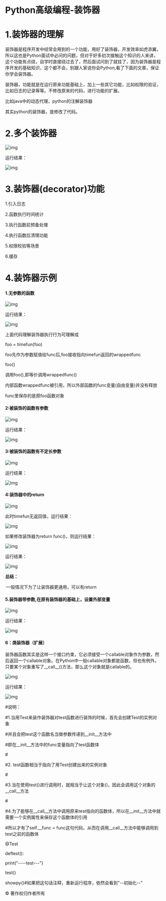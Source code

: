 # Python高级编程-装饰器

# 1.**装饰器的理解**

装饰器是程序开发中经常会用到的一个功能，用好了装饰器，开发效率如虎添翼，所以这也是Python面试中必问的问题，但对于好多初次接触这个知识的人来讲，这个功能有点绕，自学时直接绕过去了，然后面试问到了就挂了，因为装饰器是程序开发的基础知识，这个都不会，别跟人家说你会Python,看了下面的文章，保证你学会装饰器。

装饰器，功能就是在运行原来功能基础上，加上一些其它功能，比如权限的验证，比如日志的记录等等。不修改原来的代码，进行功能的扩展。

比如java中的动态代理，python的注解装饰器

其实python的装饰器，是修改了代码。

# 2.**多个装饰器**

![img](https://upload-images.jianshu.io/upload_images/6078268-3f5a9d3634d6d5cf.png?imageMogr2/auto-orient/strip%7CimageView2/2/w/649/format/webp)

运行结果：

![img](https://upload-images.jianshu.io/upload_images/6078268-be7f3d1676e9c933.png?imageMogr2/auto-orient/strip%7CimageView2/2/w/625/format/webp)

# 3.**装饰器(decorator)功能**

1.引入日志

2.函数执行时间统计

3.执行函数前预备处理

4.执行函数后清理功能

5.权限校验等场景

6.缓存

# 4.装饰器示例

#### **1.无参数的函数**

![img](https://upload-images.jianshu.io/upload_images/6078268-916005bacf7b7944.png?imageMogr2/auto-orient/strip%7CimageView2/2/w/722/format/webp)

运行结果：

![img](https://upload-images.jianshu.io/upload_images/6078268-477002844817a398.png?imageMogr2/auto-orient/strip%7CimageView2/2/w/471/format/webp)

上面代码理解装饰器执行行为可理解成

foo = timefun(foo)

foo先作为参数赋值给func后,foo接收指向timefun返回的wrappedfunc

foo()

调用foo(),即等价调用wrappedfunc()

内部函数wrappedfunc被引用，所以外部函数的func变量(自由变量)并没有释放

func里保存的是原foo函数对象

#### **2:被装饰的函数有参数**

![img](https://upload-images.jianshu.io/upload_images/6078268-8bd85c27a3027172.png?imageMogr2/auto-orient/strip%7CimageView2/2/w/683/format/webp)

运行结果：

![img](https://upload-images.jianshu.io/upload_images/6078268-e9128faf27ceb0be.png?imageMogr2/auto-orient/strip%7CimageView2/2/w/523/format/webp)

#### 3:被装饰的函数有不定长参数

![img](https://upload-images.jianshu.io/upload_images/6078268-e14ecd94a0ce9915.png?imageMogr2/auto-orient/strip%7CimageView2/2/w/710/format/webp)

运行结果：

![img](https://upload-images.jianshu.io/upload_images/6078268-4305df4a17c85ff5.png?imageMogr2/auto-orient/strip%7CimageView2/2/w/566/format/webp)

#### 4:装饰器中的return

![img](https://upload-images.jianshu.io/upload_images/6078268-c2f2c4218ae0e926.png?imageMogr2/auto-orient/strip%7CimageView2/2/w/661/format/webp)

此时timefun无返回值，运行结果：

![img](https://upload-images.jianshu.io/upload_images/6078268-25ad179b0e00792a.png?imageMogr2/auto-orient/strip%7CimageView2/2/w/539/format/webp)

如果修改装饰器为return func()，则运行结果：

![img](https://upload-images.jianshu.io/upload_images/6078268-074da5197635ec72.png?imageMogr2/auto-orient/strip%7CimageView2/2/w/739/format/webp)

运行结果：

![img](https://upload-images.jianshu.io/upload_images/6078268-26f059c19ae8f788.png?imageMogr2/auto-orient/strip%7CimageView2/2/w/538/format/webp)

**总结：**

·一般情况下为了让装饰器更通用，可以有return

#### 5.装饰器带参数,在原有装饰器的基础上，设置外部变量

![img](https://upload-images.jianshu.io/upload_images/6078268-2c254692e94e9534.png?imageMogr2/auto-orient/strip%7CimageView2/2/w/765/format/webp)

运行结果：

![img](https://upload-images.jianshu.io/upload_images/6078268-768895725654089d.png?imageMogr2/auto-orient/strip%7CimageView2/2/w/546/format/webp)

#### **6：类装饰器（扩展）**

装饰器函数其实是这样一个接口约束，它必须接受一个callable对象作为参数，然后返回一个callable对象。在Python中一般callable对象都是函数，但也有例外。只要某个对象重写了__call__()方法，那么这个对象就是callable的。

![img](https://upload-images.jianshu.io/upload_images/6078268-db5ad754c5db2522.png?imageMogr2/auto-orient/strip%7CimageView2/2/w/604/format/webp)

运行结果：

![img](https://upload-images.jianshu.io/upload_images/6078268-ec02c5720e913665.png?imageMogr2/auto-orient/strip%7CimageView2/2/w/445/format/webp)

\#说明：

\#1.当用Test来装作装饰器对test函数进行装饰的时候，首先会创建Test的实例对象

\#并且会把test这个函数名当做参数传递到__init__方法中

\#即在__init__方法中的func变量指向了test函数体

\#

\#2. test函数相当于指向了用Test创建出来的实例对象

\#

\#3.当在使用test()进行调用时，就相当于让这个对象()，因此会调用这个对象的__call__方法

\#

\#4.为了能够在__call__方法中调用原来test指向的函数体，所以在__init__方法中就需要一个实例属性来保存这个函数体的引用

\#所以才有了self.__func = func这句代码，从而在调用__call__方法中能够调用到test之前的函数体

@Test

deftest():

print("----test---")

test()

showpy()#如果把这句话注释，重新运行程序，依然会看到"--初始化--"

© 著作权归作者所有
